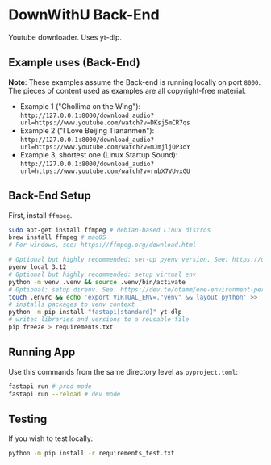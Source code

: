 # DownWithU Back-End
Youtube downloader. Uses yt-dlp.

## Example uses (Back-End)
**Note**: These examples assume the Back-end is running locally on port `8000`. The pieces of content used as examples are all copyright-free material.

- Example 1 ("Chollima on the Wing"): `http://127.0.0.1:8000/download_audio?url=https://www.youtube.com/watch?v=DKsj5mCR7qs`
- Example 2 ("I Love Beijing Tiananmen"): `http://127.0.0.1:8000/download_audio?url=https://www.youtube.com/watch?v=mJmjljQP3oY`
- Example 3, shortest one (Linux Startup Sound): `http://127.0.0.1:8000/download_audio?url=https://www.youtube.com/watch?v=rnbX7VUvxGU`

## Back-End Setup

First, install `ffmpeg`.
```bash
sudo apt-get install ffmpeg # debian-based Linux distros
brew install ffmpeg # macOS
# For windows, see: https://ffmpeg.org/download.html
```

```bash
# Optional but highly recommended: set-up pyenv version. See: https://dev.to/otamm/python-version-management-with-pyenv-3fig
pyenv local 3.12
# Optional but highly recommended: setup virtual env
python -m venv .venv && source .venv/bin/activate
# Optional: setup direnv. See: https://dev.to/otamm/one-environment-per-project-manage-directory-scoped-envs-with-direnv-in-posix-systems-4n3c
touch .envrc && echo 'export VIRTUAL_ENV=."venv" && layout python' >> .envrc && direnv allow
# installs packages to venv context
python -m pip install "fastapi[standard]" yt-dlp
# writes libraries and versions to a reusable file
pip freeze > requirements.txt 
```

## Running App

Use this commands from the same directory level as `pyproject.toml`:

```bash
fastapi run # prod mode
fastapi run --reload # dev mode
```


## Testing

If you wish to test locally:

```bash
python -m pip install -r requirements_test.txt
```